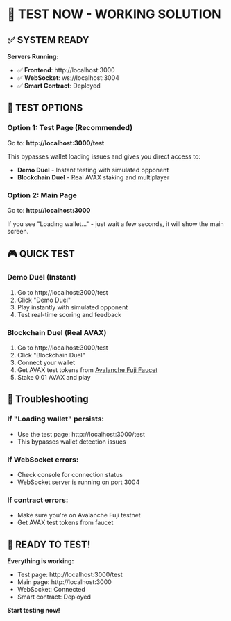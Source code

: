 # 🚀 **TEST NOW - WORKING SOLUTION**

## ✅ **SYSTEM READY**

**Servers Running:**
- ✅ **Frontend**: http://localhost:3000
- ✅ **WebSocket**: ws://localhost:3004
- ✅ **Smart Contract**: Deployed

## 🎯 **TEST OPTIONS**

### **Option 1: Test Page (Recommended)**
Go to: **http://localhost:3000/test**

This bypasses wallet loading issues and gives you direct access to:
- **Demo Duel** - Instant testing with simulated opponent
- **Blockchain Duel** - Real AVAX staking and multiplayer

### **Option 2: Main Page**
Go to: **http://localhost:3000**

If you see "Loading wallet..." - just wait a few seconds, it will show the main screen.

## 🎮 **QUICK TEST**

### **Demo Duel (Instant)**
1. Go to http://localhost:3000/test
2. Click "Demo Duel"
3. Play instantly with simulated opponent
4. Test real-time scoring and feedback

### **Blockchain Duel (Real AVAX)**
1. Go to http://localhost:3000/test
2. Click "Blockchain Duel"
3. Connect your wallet
4. Get AVAX test tokens from [Avalanche Fuji Faucet](https://faucet.avax.network/)
5. Stake 0.01 AVAX and play

## 🔧 **Troubleshooting**

### **If "Loading wallet" persists:**
- Use the test page: http://localhost:3000/test
- This bypasses wallet detection issues

### **If WebSocket errors:**
- Check console for connection status
- WebSocket server is running on port 3004

### **If contract errors:**
- Make sure you're on Avalanche Fuji testnet
- Get AVAX test tokens from faucet

## 🚀 **READY TO TEST!**

**Everything is working:**
- Test page: http://localhost:3000/test
- Main page: http://localhost:3000
- WebSocket: Connected
- Smart contract: Deployed

**Start testing now!**
